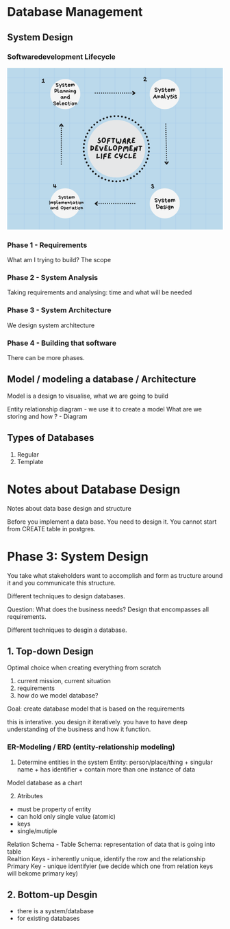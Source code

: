 # Database Management

## System Design

### Softwaredevelopment Lifecycle
![alt text](https://github.com/aleksandraklofat/database_design_notes/blob/main/software%20development%20life%20cycle.png)

### Phase 1 - Requirements
What am I trying to build?
The scope

### Phase 2 - System Analysis

Taking requirements and analysing: time and what will be needed

### Phase 3 - System Architecture

We design system architecture

### Phase 4 - Building that software

There can be more phases.


## Model / modeling a database / Architecture

Model is a design to visualise, what we are going to build

Entity relationship diagram - we use it to create a model
What are we storing and how ? - Diagram


## Types of Databases
1. Regular 
2. Template


# Notes about Database Design
Notes about data base design and structure 

Before you implement a data base. You need to design it. 
You cannot start from CREATE table in postgres. 

# Phase 3: System Design

You take what stakeholders want to accomplish and form as tructure around it and you communicate this structure.

Different techniques to design databases. 

Question: What does the business needs?
Design that encompasses all requirements. 

Different techniques to desgin a database.

## 1. Top-down Design
Optimal choice when creating everything from scratch

1. current mission, current situation
2. requirements
3. how do we model database? 

Goal: create database model that is based on the requirements

this is interative. you design it iteratively. 
you have to have deep understanding of the business and how it function. 

### ER-Modeling / ERD (entity-relationship modeling)

1. Determine entities in the system
Entity: 
person/place/thing + singular name + has identifier + contain more than one instance of data

Model database as a chart

2. Atributes 

- must be property of entity
- can hold only single value (atomic)
- keys
- single/mutiple

Relation Schema - Table Schema: representation of data that is going into table </br>
Realtion Keys - inherently unique, identify the row and the relationship
Primary Key - unique identifyier (we decide which one from relation keys will bekome primary key)

## 2. Bottom-up Desgin
- there is a system/database
- for existing databases

